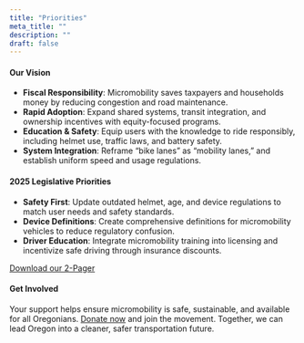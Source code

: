 ```yaml
---
title: "Priorities"
meta_title: ""
description: ""
draft: false
---
```


#### Our Vision

* **Fiscal Responsibility**: Micromobility saves taxpayers and households money by reducing congestion and road maintenance.  
* **Rapid Adoption**: Expand shared systems, transit integration, and ownership incentives with equity-focused programs.  
* **Education & Safety**: Equip users with the knowledge to ride responsibly, including helmet use, traffic laws, and battery safety.  
* **System Integration**: Reframe “bike lanes” as “mobility lanes,” and establish uniform speed and usage regulations.

#### 2025 Legislative Priorities

* **Safety First**: Update outdated helmet, age, and device regulations to match user needs and safety standards.  
* **Device Definitions**: Create comprehensive definitions for micromobility vehicles to reduce regulatory confusion.  
* **Driver Education**: Integrate micromobility training into licensing and incentivize safe driving through insurance discounts.

<div class="row justify-center">
  <div class="col-4 mb-2">
    <a href="/files/OMN_2025_priorities.pdf" class="btn btn-primary">Download our 2-Pager</a>
  </div>
</div>

#### Get Involved

Your support helps ensure micromobility is safe, sustainable, and available for all Oregonians. [Donate now](/donate) and join the movement. Together, we can lead Oregon into a cleaner, safer transportation future.
